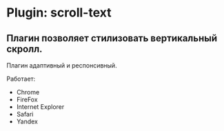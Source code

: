 # Plugin: scroll-text

## Плагин позволяет стилизовать вертикальный скролл. 

Плагин адаптивный и респонсивный.

Работает:
- Chrome
- FireFox
- Internet Explorer
- Safari
- Yandex
